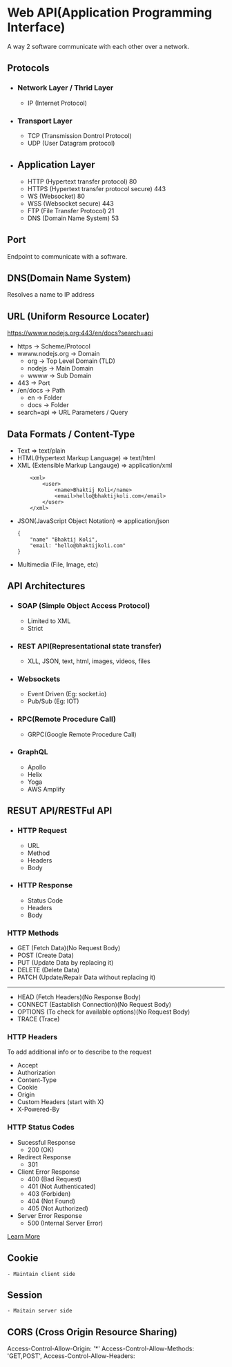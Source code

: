 # Web API(Application Programming Interface)
A way 2 software communicate with each other over a network.

## Protocols
- ### Network Layer / Thrid Layer
    - IP (Internet Protocol)

- ### Transport Layer
    - TCP (Transmission Dontrol Protocol)
    - UDP (User Datagram protocol)

- ## Application Layer
    - HTTP (Hypertext transfer protocol) 80
    - HTTPS (Hypertext transfer protocol secure) 443
    - WS (Websocket) 80
    - WSS (Websocket secure) 443
    - FTP (File Transfer Protocol) 21
    - DNS (Domain Name System) 53

## Port
Endpoint to communicate with a software.

## DNS(Domain Name System)
Resolves a name to IP address

## URL (Uniform Resource Locater)
https://wwww.nodejs.org:443/en/docs?search=api
- https -> Scheme/Protocol
- wwww.nodejs.org -> Domain
    - org -> Top Level Domain (TLD)
    - nodejs -> Main Domain
    - wwww -> Sub Domain
- 443 -> Port
- /en/docs -> Path
    - en -> Folder
    - docs -> Folder
- search=api => URL Parameters / Query

## Data Formats / Content-Type
- Text => text/plain
- HTML(Hypertext Markup Language) => text/html
- XML (Extensible Markup Langauge) => application/xml
    ```
        <xml>
            <user>
                <name>Bhaktij Koli</name>
                <email>hello@bhaktijkoli.com</email>
            </user>
        </xml>
    ```
- JSON(JavaScript Object Notation) => application/json
    ```
    {
        "name" "Bhaktij Koli",
        "email: "hello@bhaktijkoli.com"
    }
    ```
- Multimedia (File, Image, etc)


## API Architectures
- ### SOAP (Simple Object Access Protocol)
    - Limited to XML
    - Strict
- ### REST API(Representational state transfer)
    - XLL, JSON, text, html, images, videos, files
- ### Websockets
    - Event Driven (Eg: socket.io)
    - Pub/Sub (Eg: IOT) 
- ### RPC(Remote Procedure Call)
    - GRPC(Google Remote Procedure Call)
- ### GraphQL
    - Apollo
    - Helix
    - Yoga
    - AWS Amplify

## RESUT API/RESTFul API
- ### HTTP Request
    - URL
    - Method
    - Headers
    - Body
- ### HTTP Response
    - Status Code
    - Headers
    - Body

### HTTP Methods
- GET (Fetch Data)(No Request Body)
- POST (Create Data)
- PUT (Update Data by replacing it)
- DELETE (Delete Data)
- PATCH (Update/Repair Data without replacing it)
----
- HEAD (Fetch Headers)(No Response Body)
- CONNECT (Eastablish Connection)(No Request Body)
- OPTIONS (To check for available options)(No Request Body)
- TRACE (Trace)

### HTTP Headers
To add additional info or to describe to the request
- Accept
- Authorization
- Content-Type
- Cookie
- Origin
- Custom Headers (start with X)
- X-Powered-By

### HTTP Status Codes
- Sucessful Response
    - 200 (OK)
- Redirect Response
    - 301
- Client Error Response
    - 400 (Bad Request)
    - 401 (Not Authenticated)
    - 403 (Forbiden)
    - 404 (Not Found)
    - 405 (Not Authorized)
- Server Error Response
    - 500 (Internal Server Error)

[Learn More](https://developer.mozilla.org/en-US/docs/Web/HTTP/Status)

## Cookie
    - Maintain client side
## Session
    - Maitain server side

## CORS (Cross Origin Resource Sharing)
Access-Control-Allow-Origin: '*'
Access-Control-Allow-Methods: 'GET,POST',
Access-Control-Allow-Headers:
